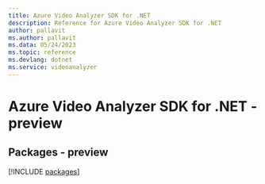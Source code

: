 ```yaml
---
title: Azure Video Analyzer SDK for .NET
description: Reference for Azure Video Analyzer SDK for .NET
author: pallavit
ms.author: pallavit
ms.data: 05/24/2023
ms.topic: reference
ms.devlang: dotnet
ms.service: videoanalyzer
---
```

# Azure Video Analyzer SDK for .NET - preview
## Packages - preview
[!INCLUDE [packages](video-analyzer-index.md)]